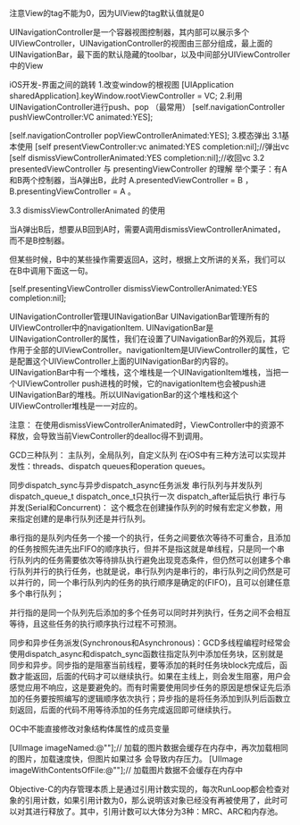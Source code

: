 注意View的tag不能为0，因为UIView的tag默认值就是0

UINavigationController是一个容器视图控制器，其内部可以展示多个UIViewController，UINavigationController的视图由三部分组成，最上面的UINavigationBar，最下面的默认隐藏的toolbar，以及中间部分UIViewController中的View

iOS开发-界面之间的跳转
1.改变window的根视图
[UIApplication sharedApplication].keyWindow.rootViewController = VC;
2.利用UINavigationController进行push、pop （最常用）
[self.navigationController pushViewController:VC animated:YES];
 
[self.navigationController popViewControllerAnimated:YES];
3.模态弹出
3.1基本使用
[self presentViewController:vc animated:YES completion:nil];//弹出vc
[self dismissViewControllerAnimated:YES completion:nil];//收回vc
3.2 presentedViewController 与 presentingViewController 的理解
举个栗子：有A和B两个控制器，当A弹出B，此时 A.presentedViewController = B ，B.presentingViewController = A 。

3.3 dismissViewControllerAnimated 的使用

当A弹出B后，想要从B回到A时，需要A调用dismissViewControllerAnimated，而不是B控制器。

但某些时候，B中的某些操作需要返回A，这时，根据上文所讲的关系，我们可以在B中调用下面这一句。

[self.presentingViewController dismissViewControllerAnimated:YES completion:nil];

UINavigationController管理UINavigationBar
UINavigationBar管理所有的UIViewController中的navigationItem.
UINavigationBar是UINavigationController的属性，我们在设置了UINavigationBar的外观后，其将作用于全部的UIViewController。navigationItem是UIViewController的属性，它是配置这个UIViewController上面的UINavigationBar的内容的。UINavigationBar中有一个堆栈，这个堆栈是一个UINavigationItem堆栈，当把一个UIViewController push进栈的时候，它的navigationItem也会被push进UINavigationBar的堆栈。所以UINavigationBar的这个堆栈和这个UIViewController堆栈是一一对应的。

注意：
    在使用dismissViewControllerAnimated时，ViewController中的资源不释放，会导致当前ViewController的dealloc得不到调用。

GCD三种队列：
    主队列，全局队列，自定义队列
在iOS中有三种方法可以实现并发性：threads、dispatch queues和operation queues。



同步dispatch_sync与异步dispatch_async任务派发
串行队列与并发队列dispatch_queue_t
dispatch_once_t只执行一次
dispatch_after延后执行
串行与并发(Serial和Concurrent)：
这个概念在创建操作队列的时候有宏定义参数，用来指定创建的是串行队列还是并行队列。

串行指的是队列内任务一个接一个的执行，任务之间要依次等待不可重合，且添加的任务按照先进先出FIFO的顺序执行，但并不是指这就是单线程，只是同一个串行队列内的任务需要依次等待排队执行避免出现竞态条件，但仍然可以创建多个串行队列并行的执行任务，也就是说，串行队列内是串行的，串行队列之间仍然是可以并行的，同一个串行队列内的任务的执行顺序是确定的(FIFO)，且可以创建任意多个串行队列；

并行指的是同一个队列先后添加的多个任务可以同时并列执行，任务之间不会相互等待，且这些任务的执行顺序执行过程不可预测。

同步和异步任务派发(Synchronous和Asynchronous)：GCD多线程编程时经常会使用dispatch_async和dispatch_sync函数往指定队列中添加任务块，区别就是同步和异步。同步指的是阻塞当前线程，要等添加的耗时任务块block完成后，函数才能返回，后面的代码才可以继续执行。如果在主线上，则会发生阻塞，用户会感觉应用不响应，这是要避免的。而有时需要使用同步任务的原因是想保证先后添加的任务要按照编写的逻辑顺序依次执行；异步指的是将任务添加到队列后函数立刻返回，后面的代码不用等待添加的任务完成返回即可继续执行。





OC中不能直接修改对象结构体属性的成员变量

[UIImage imageNamed:@""];// 加载的图片数据会缓存在内存中，再次加载相同的图片，加载速度快，但图片如果过多 会导致内存压力。
[UIImage imageWithContentsOfFile:@""];// 加载图片数据不会缓存在内存中

Objective-C的内存管理本质上是通过引用计数实现的，每次RunLoop都会检查对象的引用计数，如果引用计数为0，那么说明该对象已经没有再被使用了，此时可以对其进行释放了。其中，引用计数可以大体分为3种：MRC、ARC和内存池。






















